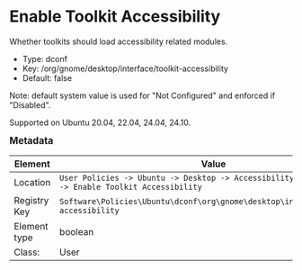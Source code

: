 # Enable Toolkit Accessibility

Whether toolkits should load accessibility related modules.

- Type: dconf
- Key: /org/gnome/desktop/interface/toolkit-accessibility
- Default: false

Note: default system value is used for "Not Configured" and enforced if "Disabled".

Supported on Ubuntu 20.04, 22.04, 24.04, 24.10.



<span style="font-size: larger;">**Metadata**</span>

| Element      | Value                          |
| ---          | ---                            |
| Location     | <code>User Policies -> Ubuntu -> Desktop -> Accessibility -> Enable Toolkit Accessibility</code>     |
| Registry Key | <code>Software\Policies\Ubuntu\dconf\org\gnome\desktop\interface\toolkit-accessibility</code>          |
| Element type | boolean               |
| Class:       | User                     |
